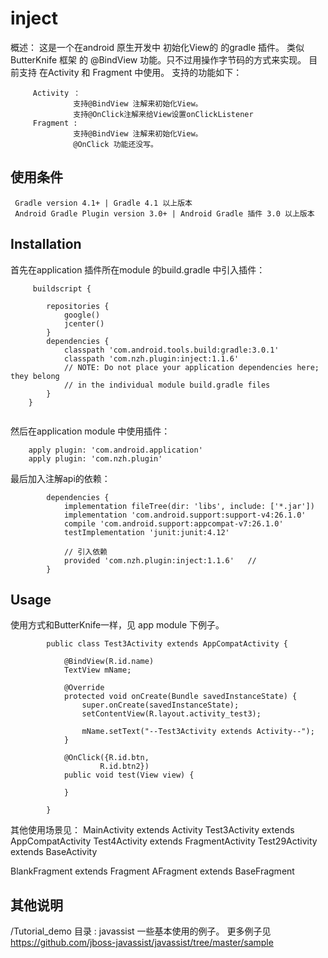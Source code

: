 # inject

概述： 这是一个在android 原生开发中 初始化View的 的gradle 插件。 类似  ButterKnife 框架 的   @BindView 功能。只不过用操作字节码的方式来实现。  目前支持 在Activity 和 Fragment 中使用。   支持的功能如下：

         Activity ： 
                  支持@BindView 注解来初始化View。
                  支持@OnClick注解来给View设置onClickListener
         Fragment :  
                  支持@BindView 注解来初始化View。
                  @OnClick 功能还没写。


## 使用条件
     Gradle version 4.1+ | Gradle 4.1 以上版本
     Android Gradle Plugin version 3.0+ | Android Gradle 插件 3.0 以上版本


## Installation

首先在application 插件所在module 的build.gradle 中引入插件：

```
     buildscript {

		repositories {
			google()
			jcenter()
		}
		dependencies {
			classpath 'com.android.tools.build:gradle:3.0.1'
			classpath 'com.nzh.plugin:inject:1.1.6'
			// NOTE: Do not place your application dependencies here; they belong
			// in the individual module build.gradle files
		}
	}
	   
```
然后在application module 中使用插件：

```
	apply plugin: 'com.android.application'
	apply plugin: 'com.nzh.plugin'    

```

最后加入注解api的依赖：
```
        dependencies {
            implementation fileTree(dir: 'libs', include: ['*.jar'])
            implementation 'com.android.support:support-v4:26.1.0'
            compile 'com.android.support:appcompat-v7:26.1.0'
            testImplementation 'junit:junit:4.12'

            // 引入依赖
            provided 'com.nzh.plugin:inject:1.1.6'   //
        }
```


## Usage

使用方式和ButterKnife一样，见 app module 下例子。

```
        public class Test3Activity extends AppCompatActivity {

            @BindView(R.id.name)
            TextView mName;

            @Override
            protected void onCreate(Bundle savedInstanceState) {
                super.onCreate(savedInstanceState);
                setContentView(R.layout.activity_test3);

                mName.setText("--Test3Activity extends Activity--");
            }

            @OnClick({R.id.btn,
                    R.id.btn2})
            public void test(View view) {

            }

        }
```

 其他使用场景见：
 MainActivity extends Activity
 Test3Activity extends AppCompatActivity
 Test4Activity extends FragmentActivity
 Test29Activity extends BaseActivity
 
 BlankFragment extends Fragment
 AFragment extends BaseFragment

## 其他说明

/Tutorial_demo 目录 :   javassist 一些基本使用的例子。
 更多例子见 
 https://github.com/jboss-javassist/javassist/tree/master/sample
